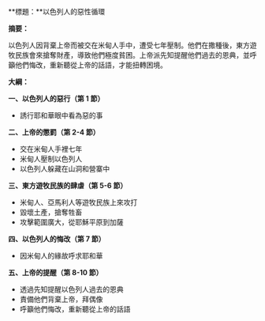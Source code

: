 **標題：**以色列人的惡性循環

**摘要：**

以色列人因背棄上帝而被交在米甸人手中，遭受七年壓制。他們在撒種後，東方遊牧民族會來搶奪財產，導致他們極度貧困。上帝派先知提醒他們過去的恩典，並呼籲他們悔改，重新聽從上帝的話語，才能扭轉困境。

**大綱：**

**一、以色列人的惡行（第 1 節）**
* 誘行耶和華眼中看為惡的事

**二、上帝的懲罰（第 2-4 節）**
* 交在米甸人手裡七年
* 米甸人壓制以色列人
* 以色列人躲藏在山洞和營寨中

**三、東方遊牧民族的肆虐（第 5-6 節）**
* 米甸人、亞馬利人等遊牧民族上來攻打
* 毀壞土產，搶奪牲畜
* 攻擊範圍廣大，從耶穌平原到加薩

**四、以色列人的悔改（第 7 節）**
* 因米甸人的緣故呼求耶和華

**五、上帝的提醒（第 8-10 節）**
* 透過先知提醒以色列人過去的恩典
* 責備他們背棄上帝，拜偶像
* 呼籲他們悔改，重新聽從上帝的話語